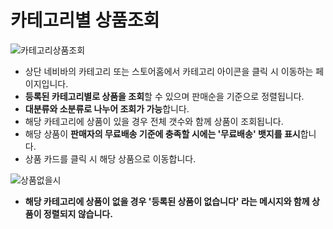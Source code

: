 # 카테고리별 상품조회
![카테고리상품조회](https://user-images.githubusercontent.com/112814104/217761079-7d3ee4a8-b7bd-430e-8783-ee788bfe8659.jpg)
- 상단 네비바의 카테고리 또는 스토어홈에서 카테고리 아이콘을 클릭 시 이동하는 페이지입니다.
- **등록된 카테고리별로 상품을 조회**할 수 있으며 판매순을 기준으로 정렬됩니다.
- **대분류와 소분류로 나누어 조회가 가능**합니다.
- 해당 카테고리에 상품이 있을 경우 전체 갯수와 함께 상품이 조회됩니다.
- 해당 상품이 **판매자의 무료배송 기준에 충족할 시에는 '무료배송' 뱃지를 표시**합니다.
- 상품 카드를 클릭 시 해당 상품으로 이동합니다.


![상품없을시](https://user-images.githubusercontent.com/112814104/217761821-f900b01c-47ab-4507-b23b-f3a51c245d23.png)
- **해당 카테고리에 상품이 없을 경우 '등록된 상품이 없습니다' 라는 메시지와 함께 상품이 정렬되지 않습니다.**
